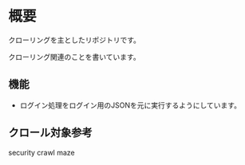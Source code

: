 # 概要

クローリングを主としたリポジトリです。

クローリング関連のことを書いています。

## 機能

- ログイン処理をログイン用のJSONを元に実行するようにしています。

## クロール対象参考

security crawl maze
